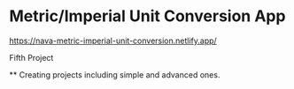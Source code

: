 # Metric/Imperial Unit Conversion App

https://nava-metric-imperial-unit-conversion.netlify.app/

Fifth Project

** Creating projects including simple and advanced ones.
